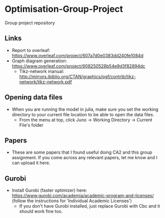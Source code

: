 # Optimisation-Group-Project
Group project repository

## Links
* Report to overleaf: https://www.overleaf.com/project/607a7d0e0383dd240fe1084d
* Graph diagram generation: https://www.overleaf.com/project/608250528b54e9d3f82894dc
	* Tikz-network manual: http://mirrors.ibiblio.org/CTAN/graphics/pgf/contrib/tikz-network/tikz-network.pdf
## Opening data files
* When you are running the model in julia, make sure you set the working directory to your current file location to be able to open the data files. 
	* From the menu at top, click Juno -> Working Directory -> Current File's folder
	
## Papers
* These are some papers that I found useful doing CA2 and this group assignment. If you come across any relevant papers, let me know and I can upload it here.
	
## Gurobi
* Install Gurobi (faster optimizer) here: https://www.gurobi.com/academia/academic-program-and-licenses/ (follow the instructions for 'Individual Academic Licenses')
	* If you don't have Gurobi installed, just replace Gurobi with Cbc and it should work fine too.
